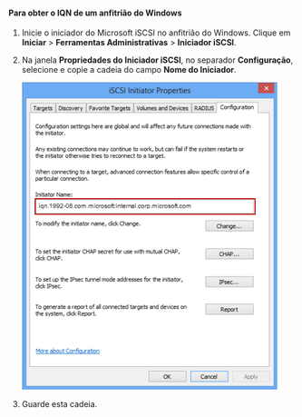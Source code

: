 <!--author=SharS last changed: 9/17/15-->

#### Para obter o IQN de um anfitrião do Windows

1. Inicie o iniciador do Microsoft iSCSI no anfitrião do Windows. Clique em **Iniciar** > **Ferramentas Administrativas** > **Iniciador iSCSI**.

2. Na janela **Propriedades do Iniciador iSCSI**, no separador **Configuração**, selecione e copie a cadeia do campo **Nome do Iniciador**.
 
    ![Propriedades do iniciador iSCSI](./media/storsimple-get-iqn/HCS_iSCSIInitiatorPropertiesFigureIQN-include.png)

3. Guarde esta cadeia.



<!--HONumber=Jun16_HO2-->


